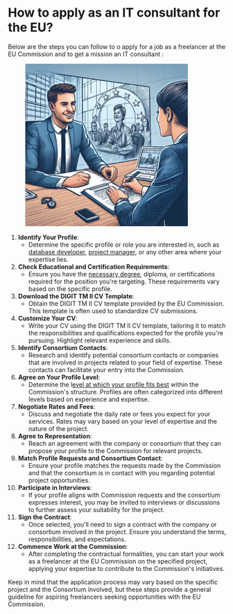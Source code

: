 # How to apply as an IT consultant for the EU?

Below are the steps you can follow to o apply for a job as a freelancer at the EU Commission and to get a mission an IT consultant :

<figure><img src="../.gitbook/assets/_bbfa31e6-8cb8-483a-a3d7-f4a2045773c3.jpg" alt="" width="375"><figcaption></figcaption></figure>

1. **Identify Your Profile**:
   * Determine the specific profile or role you are interested in, such as [database developer](../framework-contracts/digit-tm-ii/digit-tm-ii-profiles-description/1.-database-developer.md), [project manager](../framework-contracts/digit-tm-ii/digit-tm-ii-profiles-description/5.-project-manager.md), or any other area where your expertise lies.
2. **Check Educational and Certification Requirements**:
   * Ensure you have the [necessary degree](../general-info/contract-types-eu/eqf-levels.md), diploma, or certifications required for the position you're targeting. These requirements vary based on the specific profile.
3. **Download the DIGIT TM II CV Template**:
   * Obtain the DIGIT TM II CV template provided by the EU Commission. This template is often used to standardize CV submissions.
4. **Customize Your CV**:
   * Write your CV using the DIGIT TM II CV template, tailoring it to match the responsibilities and qualifications expected for the profile you're pursuing. Highlight relevant experience and skills.
5. **Identify Consortium Contacts**:
   * Research and identify potential consortium contacts or companies that are involved in projects related to your field of expertise. These contacts can facilitate your entry into the Commission.
6. **Agree on Your Profile Level**:
   * Determine the l[evel at which your profile fits best](../framework-contracts/digit-tm-ii/digit-tm-ii-scorecards.md) within the Commission's structure. Profiles are often categorized into different levels based on experience and expertise.
7. **Negotiate Rates and Fees**:
   * Discuss and negotiate the daily rate or fees you expect for your services. Rates may vary based on your level of expertise and the nature of the project.
8. **Agree to Representation**:
   * Reach an agreement with the company or consortium that they can propose your profile to the Commission for relevant projects.
9. **Match Profile Requests and Consortium Contact**:
   * Ensure your profile matches the requests made by the Commission and that the consortium is in contact with you regarding potential project opportunities.
10. **Participate in Interviews**:
    * If your profile aligns with Commission requests and the consortium expresses interest, you may be invited to interviews or discussions to further assess your suitability for the project.
11. **Sign the Contract**:
    * Once selected, you'll need to sign a contract with the company or consortium involved in the project. Ensure you understand the terms, responsibilities, and expectations.
12. **Commence Work at the Commission**:
    * After completing the contractual formalities, you can start your work as a freelancer at the EU Commission on the specified project, applying your expertise to contribute to the Commission's initiatives.

Keep in mind that the application process may vary based on the specific project and the Consortium involved, but these steps provide a general guideline for aspiring freelancers seeking opportunities with the EU Commission.

